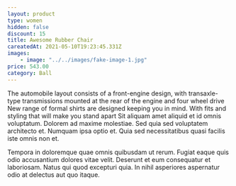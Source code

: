 ```yaml
---
layout: product
type: women
hidden: false
discount: 15
title: Awesome Rubber Chair
careatedAt: 2021-05-10T19:23:45.331Z
images:
    - image: "../../images/fake-image-1.jpg"
price: 543.00
category: Ball
---
```

The automobile layout consists of a front-engine design, with transaxle-type transmissions mounted at the rear of the engine and four wheel drive
New range of formal shirts are designed keeping you in mind. With fits and styling that will make you stand apart
Sit aliquam amet aliquid et id omnis voluptatum. Dolorem ad maxime molestiae. Sed quia sed voluptatem architecto et. Numquam ipsa optio et. Quia sed necessitatibus quasi facilis iste omnis non et.
 Tempora in doloremque quae omnis quibusdam ut rerum. Fugiat eaque quis odio accusantium dolores vitae velit. Deserunt et eum consequatur et laboriosam. Natus qui quod excepturi quia. In nihil asperiores aspernatur odio at delectus aut quo itaque.
